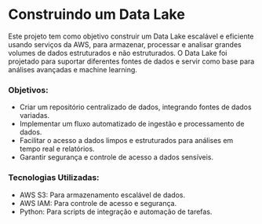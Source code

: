 # Construindo um Data Lake

Este projeto tem como objetivo construir um Data Lake escalável e eficiente usando serviços da AWS, para armazenar, processar e analisar grandes volumes de dados estruturados e não estruturados. O Data Lake foi projetado para suportar diferentes fontes de dados e servir como base para análises avançadas e machine learning.

### Objetivos:

* Criar um repositório centralizado de dados, integrando fontes de dados variadas.
* Implementar um fluxo automatizado de ingestão e processamento de dados.
* Facilitar o acesso a dados limpos e estruturados para análises em tempo real e relatórios.
* Garantir segurança e controle de acesso a dados sensíveis.

### Tecnologias Utilizadas:

* AWS S3: Para armazenamento escalável de dados.
* AWS IAM: Para controle de acesso e segurança.
* Python: Para scripts de integração e automação de tarefas.